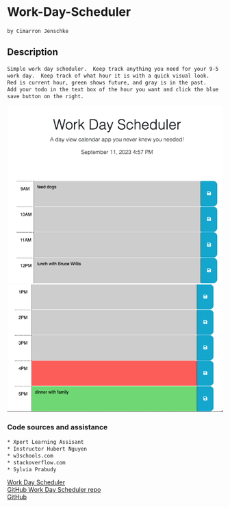 # Work-Day-Scheduler
    by Cimarron Jenschke

## Description
    Simple work day scheduler.  Keep track anything you need for your 9-5 work day.  Keep track of what hour it is with a quick visual look.  Red is current hour, green shows future, and gray is in the past.  
    Add your todo in the text box of the hour you want and click the blue save button on the right.


<img src="./img/Screenshot 2023-09-11 at 4.58.58 PM.png"></img>
<img src="./img/Screenshot 2023-09-11 at 4.59.18 PM.png"></img>








### Code sources and assistance
    * Xpert Learning Assisant
    * Instructor Hubert Nguyen
    * w3schools.com
    * stackoverflow.com
    * Sylvia Prabudy

<a href='https://cjenschke.github.io/Work-Day-Scheduler/index.html'>Work Day Scheduler</a><br>
<a href='https://github.com/cjenschke/Work-Day-Scheduler'>GitHub Work Day Scheduler repo</a><br>
<a href="https://github.com/cjenschke">GitHub</a>
